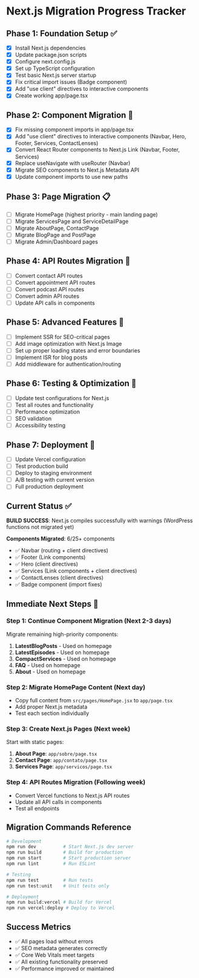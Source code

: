 # Next.js Migration Progress Tracker

## Phase 1: Foundation Setup ✅
- [x] Install Next.js dependencies
- [x] Update package.json scripts
- [x] Configure next.config.js
- [x] Set up TypeScript configuration
- [x] Test basic Next.js server startup
- [x] Fix critical import issues (Badge component)
- [x] Add "use client" directives to interactive components
- [x] Create working app/page.tsx

## Phase 2: Component Migration 🔄
- [x] Fix missing component imports in app/page.tsx
- [x] Add "use client" directives to interactive components (Navbar, Hero, Footer, Services, ContactLenses)
- [x] Convert React Router components to Next.js Link (Navbar, Footer, Services)
- [x] Replace useNavigate with useRouter (Navbar)
- [x] Migrate SEO components to Next.js Metadata API
- [x] Update component imports to use new paths

## Phase 3: Page Migration 📋
- [ ] Migrate HomePage (highest priority - main landing page)
- [ ] Migrate ServicesPage and ServiceDetailPage
- [ ] Migrate AboutPage, ContactPage
- [ ] Migrate BlogPage and PostPage
- [ ] Migrate Admin/Dashboard pages

## Phase 4: API Routes Migration 🔧
- [ ] Convert contact API routes
- [ ] Convert appointment API routes
- [ ] Convert podcast API routes
- [ ] Convert admin API routes
- [ ] Update API calls in components

## Phase 5: Advanced Features 🎯
- [ ] Implement SSR for SEO-critical pages
- [ ] Add image optimization with Next.js Image
- [ ] Set up proper loading states and error boundaries
- [ ] Implement ISR for blog posts
- [ ] Add middleware for authentication/routing

## Phase 6: Testing & Optimization 🧪
- [ ] Update test configurations for Next.js
- [ ] Test all routes and functionality
- [ ] Performance optimization
- [ ] SEO validation
- [ ] Accessibility testing

## Phase 7: Deployment 🚀
- [ ] Update Vercel configuration
- [ ] Test production build
- [ ] Deploy to staging environment
- [ ] A/B testing with current version
- [ ] Full production deployment

## Current Status ✅
**BUILD SUCCESS**: Next.js compiles successfully with warnings (WordPress functions not migrated yet)

**Components Migrated**: 6/25+ components
- ✅ Navbar (routing + client directives)
- ✅ Footer (Link components)
- ✅ Hero (client directives)
- ✅ Services (Link components + client directives)
- ✅ ContactLenses (client directives)
- ✅ Badge component (import fixes)

## Immediate Next Steps 🎯

### Step 1: Continue Component Migration (Next 2-3 days)
Migrate remaining high-priority components:
1. **LatestBlogPosts** - Used on homepage
2. **LatestEpisodes** - Used on homepage
3. **CompactServices** - Used on homepage
4. **FAQ** - Used on homepage
5. **About** - Used on homepage

### Step 2: Migrate HomePage Content (Next day)
- Copy full content from `src/pages/HomePage.jsx` to `app/page.tsx`
- Add proper Next.js metadata
- Test each section individually

### Step 3: Create Next.js Pages (Next week)
Start with static pages:
1. **About Page**: `app/sobre/page.tsx`
2. **Contact Page**: `app/contato/page.tsx`
3. **Services Page**: `app/servicos/page.tsx`

### Step 4: API Routes Migration (Following week)
- Convert Vercel functions to Next.js API routes
- Update all API calls in components
- Test all endpoints

## Migration Commands Reference

```bash
# Development
npm run dev          # Start Next.js dev server
npm run build        # Build for production
npm run start        # Start production server
npm run lint         # Run ESLint

# Testing
npm run test         # Run tests
npm run test:unit    # Unit tests only

# Deployment
npm run build:vercel # Build for Vercel
npm run vercel:deploy # Deploy to Vercel
```

## Success Metrics
- ✅ All pages load without errors
- ✅ SEO metadata generates correctly
- ✅ Core Web Vitals meet targets
- ✅ All existing functionality preserved
- ✅ Performance improved or maintained
